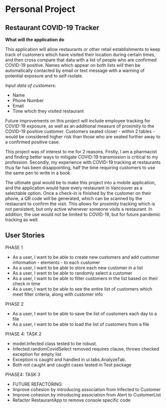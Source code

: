 # Personal Project 

## Restaurant COVID-19 Tracker

**What will the application do**

This application will allow restaurants or other retail establishments to keep track of customers which
have visited their location during certain times, and then cross compare that data with a list of people 
who are confirmed COVID-19 positive. Names which appear on both lists will then be automatically contacted by
email or text message with a warning of potential exposure and to self-isolate. 

*Input data of customers*:
- Name
- Phone Number
- Email
- Time which they visited restaurant

Future improvements on this project will include employee tracking for COVID-19 exposure,
as well as an additional measure of proximity to the COVID-19 positive customer.
Customers seated closer - within 2 tables - would be considered higher risk than those who are seated further away 
to a confirmed positive case. 

This project was of interest to me for 2 reasons. Firstly, I am a pharmacist and finding better ways to mitigate 
COVID-19 transmission is critical to my profession. Secondly, my experience with COVID-19 tracking at restaurants 
thus far has been disappointing, half the time requiring customers to use the same pen to write in a book.

The ultimate goal would be to make this project into a mobile application, and the application would have 
every restaurant in Vancouver as a selectable option. Once a check-in is finished by the customer on their phone, 
a QR code will be generated, which can be scanned by the restaurant to confirm the visit. This allows for 
proximity tracking which is not persistent, but only active whenever someone visits a restaurant. In addition, the 
use would not be limited to COVID-19, but for future pandemic tracking as well. 


## User Stories ##

PHASE 1
- As a user, I want to be able to create new customers and add customer information - elements - to each customer
- As a user, I want to be able to store each new customer in a list
- As a user, I want to be able to randomly select a customer
- As a user, I want to be able to filter customers in the list based on their check in time
- As a user, I want to be able to see the entire list of customers which meet filter criteria, along with customer info

PHASE 2
- As a user, I want to be able to save the list of customers each day to a file
- As a user, I want to be able to load the list of customers from a file

PHASE 4: TASK 2
- model.Infected class tested to be robust.
- Infected.randomCovidSelect removed requires clause, throws checked exception for empty list
- Exception is caught and handled in ui.tabs.AnalyzeTab.
- Both not caught and caught cases tested in Test package

PHASE4: TASK 3
- FUTURE REFACTORING:
- Improve cohesion by introducing association from Infected to Customer
- Improve cohesion by introducing association from Alert to CustomerList
- Refactor RestaurantApp to remove console specific code
